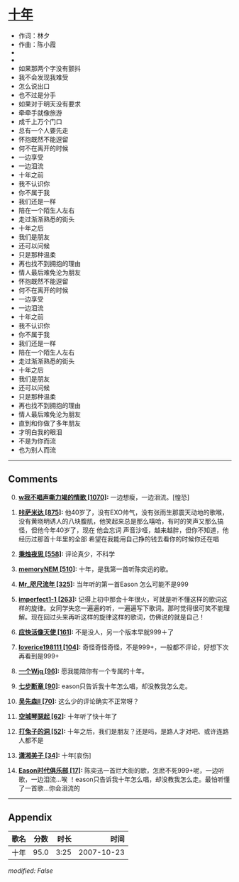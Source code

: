 # [十年](https://music.163.com/song?id=65326)

* 作词：林夕
* 作曲：陈小霞
*
*
* 如果那两个字没有颤抖
* 我不会发现我难受
* 怎么说出口
* 也不过是分手
* 如果对于明天没有要求
* 牵牵手就像旅游
* 成千上万个门口
* 总有一个人要先走
* 怀抱既然不能逗留
* 何不在离开的时候
* 一边享受
* 一边泪流
* 十年之前
* 我不认识你
* 你不属于我
* 我们还是一样
* 陪在一个陌生人左右
* 走过渐渐熟悉的街头
* 十年之后
* 我们是朋友
* 还可以问候
* 只是那种温柔
* 再也找不到拥抱的理由
* 情人最后难免沦为朋友
* 怀抱既然不能逗留
* 何不在离开的时候
* 一边享受
* 一边泪流
* 十年之前
* 我不认识你
* 你不属于我
* 我们还是一样
* 陪在一个陌生人左右
* 走过渐渐熟悉的街头
* 十年之后
* 我们是朋友
* 还可以问候
* 只是那种温柔
* 再也找不到拥抱的理由
* 情人最后难免沦为朋友
* 直到和你做了多年朋友
* 才明白我的眼泪
* 不是为你而流
* 也为别人而流


---

## Comments
0. **[w我不唱声嘶力竭的情歌 \[1070\]](https://music.163.com/#/user/home?id=34557484):** 一边想瘦，一边泪流。[惶恐]

1. **[咔萨米达 \[875\]](https://music.163.com/#/user/home?id=33395240):** 他40岁了，没有EXO帅气，没有张雨生那震天动地的歌喉，没有黄晓明诱人的八块腹肌，他笑起来总是那么嘻哈，有时的笑声又那么搞怪，但他今年40岁了，现在 他会忘词 声音沙哑，越来越胖，但你不知道，他经历过那首十年里的全部 希望在我能用自己挣的钱去看你的时候你还在唱

2. **[秉烛夜思 \[558\]](https://music.163.com/#/user/home?id=34527313):** 评论真少，不科学

3. **[memoryNEM \[510\]](https://music.163.com/#/user/home?id=80922822):** 十年，是我第一首听陈奕迅的歌。

4. **[Mr_咫尺流年 \[325\]](https://music.163.com/#/user/home?id=89560157):** 当年听的第一首Eason 怎么可能不是999

5. **[imperfect1-1 \[263\]](https://music.163.com/#/user/home?id=281130260):** 记得上初中那会十年很火，可就是听不懂这样的歌词这样的旋律。女同学失恋一遍遍的听，一遍遍写下歌词。那时觉得很可笑不能理解。现在回过头来再听这样的旋律这样的歌词，仿佛说的就是自己！

6. **[应快活像天使 \[161\]](https://music.163.com/#/user/home?id=453415129):** 不是没人，另一个版本早就999＋了

7. **[loverice198111 \[104\]](https://music.163.com/#/user/home?id=415854302):** 奇怪奇怪奇怪，不是999+，一般都不评论，好想下次再看到是999+

8. **[一个Wjq \[96\]](https://music.163.com/#/user/home?id=539923822):** 愿我能陪你有一个专属的十年。

9. **[七步断章 \[90\]](https://music.163.com/#/user/home?id=550250673):** eason只告诉我十年怎么唱，却没教我怎么走。

10. **[吴先森ll \[70\]](https://music.163.com/#/user/home?id=108772166):** 这么少的评论确实不正常呀？

11. **[空城琴瑟起 \[62\]](https://music.163.com/#/user/home?id=345840363):** 十年听了快十年了

12. **[打兔子的洞 \[52\]](https://music.163.com/#/user/home?id=322027977):** 十年之后，我们是朋友？还是吗，是路人才对吧、或许连路人都不是

13. **[潇湘美子 \[34\]](https://music.163.com/#/user/home?id=110708042):** 十年[哀伤]

14. **[Eason时代俱乐部 \[17\]](https://music.163.com/#/user/home?id=493837941):** 陈奕迅一首烂大街的歌，怎麽不死999+呢，一边听歌，一边泪流…唉 ！eason只告诉我十年怎么唱，却没教我怎么走。最怕听懂了一首歌…你会泪流的



---

## Appendix

|歌名|分数|时长|时间|
|:---|:---:|---:|---:|
|十年|95.0|3:25|2007-10-23

*modified: False*